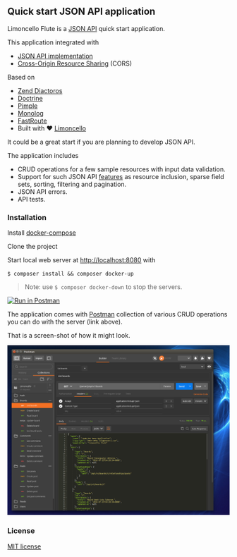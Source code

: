 ## Quick start JSON API application

Limoncello Flute is a [JSON API](http://jsonapi.org/) quick start application.
 
This application integrated with
- [JSON API implementation](https://github.com/neomerx/json-api)
- [Cross-Origin Resource Sharing](https://github.com/neomerx/cors-psr7) (CORS)

Based on
- [Zend Diactoros](https://github.com/zendframework/zend-diactoros)
- [Doctrine](http://www.doctrine-project.org/)
- [Pimple](http://pimple.sensiolabs.org/)
- [Monolog](https://github.com/Seldaek/monolog)
- [FastRoute](https://github.com/nikic/FastRoute)
- Built with :heart: [Limoncello](https://github.com/limoncello-php/app)

It could be a great start if you are planning to develop JSON API.

The application includes
- CRUD operations for a few sample resources with input data validation.
- Support for such JSON API [features](http://jsonapi.org/format/#fetching) as resource inclusion, sparse field sets, sorting, filtering and pagination.
- JSON API errors.
- API tests.

### Installation

Install [docker-compose](https://docs.docker.com/compose/)

Clone the project

Start local web server at [http://localhost:8080](http://localhost:8080) with

```
$ composer install && composer docker-up
```

> Note: use `$ composer docker-down` to stop the servers.

[![Run in Postman](https://run.pstmn.io/button.svg)](https://app.getpostman.com/run-collection/064046759f3d14d4def7#?env%5Blocal%5D=W3sia2V5Ijoic2VydmVyIiwidmFsdWUiOiJodHRwOi8vbG9jYWxob3N0Ojg4ODgvIiwidHlwZSI6InRleHQiLCJuYW1lIjoic2VydmVyIiwiZW5hYmxlZCI6dHJ1ZX0seyJrZXkiOiJ0b2tlbiIsInR5cGUiOiJ0ZXh0IiwidmFsdWUiOiJmTHZRelFKaXRuSElYUUl0MiIsImVuYWJsZWQiOnRydWV9XQ==)

The application comes with [Postman](https://www.getpostman.com/) collection of various CRUD operations you can do with the server (link above).

That is a screen-shot of how it might look.

![Requests in Postman](resources/img/screen-shot.png)

### License

[MIT license](http://opensource.org/licenses/MIT)
